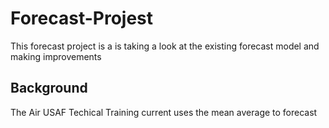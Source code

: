 # Forecast-Projest

This forecast project is a is taking a look at the existing forecast model and making improvements 
## Background

The Air USAF Techical Training current uses the mean average to forecast  
